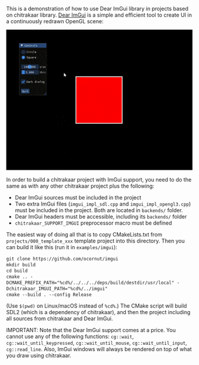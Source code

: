 This is a demonstration of how to use Dear ImGui library in projects based on
chitrakaar library. [Dear ImGui](https://github.com/ocornut/imgui) is a simple
and efficient tool to create UI in a continuously redrawn OpenGL scene:

![chitrakaar and Dear ImGui](../../docs/images/imgui.gif)

In order to build a chitrakaar project with ImGui support, you need to
do the same as with any other chitrakaar project plus the following:

- Dear ImGui sources must be included in the project
- Two extra ImGui files (`imgui_impl_sdl.cpp` and `imgui_impl_opengl3.cpp`)
  must be included in the project. Both are located in `backends/` folder.
- Dear ImGui headers must be accessible, including its `backends/` folder
- `chitrakaar_SUPPORT_IMGUI` preprocessor macro must be defined

The easiest way of doing all that is to copy CMakeLists.txt from
`projects/000_template_xxx` template project into this directory.
Then you can build it like this (run it in `examples/imgui`):

    git clone https://github.com/ocornut/imgui
    mkdir build
    cd build
    cmake .. -DCMAKE_PREFIX_PATH="%cd%/../../../deps/build/destdir/usr/local" -Dchitrakaar_IMGUI_PATH="%cd%/../imgui"
    cmake --build . --config Release

(Use `$(pwd)` on Linux/macOS instead of `%cd%`.) The CMake script will build
SDL2 (which is a dependency of chitrakaar), and then the project including
all sources from chitrakaar and Dear ImGui.

IMPORTANT: Note that the Dear ImGui support comes at a price. You cannot use any
of the following functions: `cg::wait`, `cg::wait_until_keypressed`,
`cg::wait_until_mouse`, `cg::wait_until_input`, `cg::read_line`. Also, ImGui windows will
always be rendered on top of what you draw using chitrakaar.
